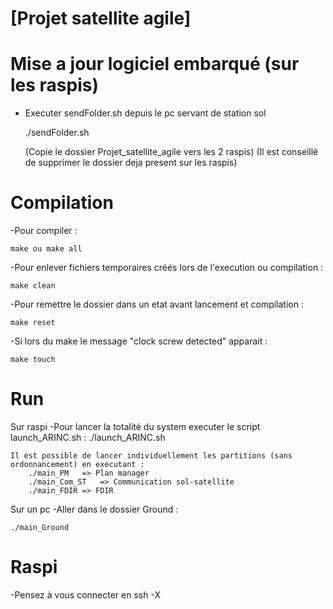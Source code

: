 # [Projet satellite agile] #

# Mise a jour logiciel embarqué (sur les raspis) #
- Executer sendFolder.sh depuis le pc servant de station sol

	./sendFolder.sh

	(Copie le dossier Projet_satellite_agile vers les 2 raspis)
	(Il est conseillé de supprimer le dossier deja present sur les raspis)

# Compilation #
-Pour compiler :

	make ou make all
	
-Pour enlever fichiers temporaires créés lors de l'execution ou compilation :

	make clean
	
-Pour remettre le dossier dans un etat avant lancement et compilation :

	make reset
	
-Si lors du make le message "clock screw detected" apparait :

	make touch

# Run #
Sur raspi
	-Pour lancer la totalité du system executer le script launch_ARINC.sh :
		./launch_ARINC.sh

	Il est possible de lancer individuellement les partitions (sans ordonnancement) en executant :
		./main_PM	=> Plan manager
		./main_Com_ST	=> Communication sol-satellite
		./main_FDIR	=> FDIR

Sur un pc
-Aller dans le dossier Ground :

	./main_Ground

# Raspi #
-Pensez à vous connecter en ssh -X

